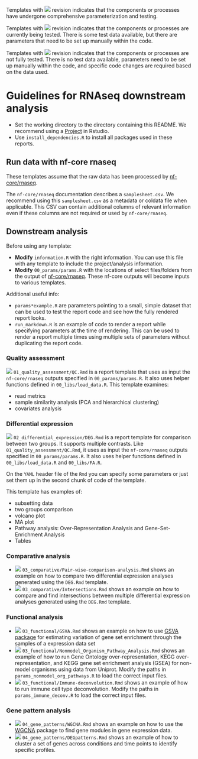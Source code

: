 
Templates with ![](https://img.shields.io/badge/status-stable-green) revision indicates that the components or processes have undergone comprehensive parameterization and testing.

Templates with ![](https://img.shields.io/badge/status-alpha-yellow) revision indicates that the components or processes are currently being tested. There is some test data available, but there are parameters that need to be set up manually within the code.

Templates with ![](https://img.shields.io/badge/status-draft-grey) revision indicates that the components or processes are not fully tested. There is no test data available, parameters need to be set up manually within the code, and specific code changes are required based on the data used.

# Guidelines for RNAseq downstream analysis

- Set the working directory to the directory containing this README. We recommend using a [Project](https://support.posit.co/hc/en-us/articles/200526207-Using-RStudio-Projects) in Rstudio.
- Use `install_dependencies.R` to install all packages used in these reports.

## Run data with nf-core rnaseq

These templates assume that the raw data has been processed by [nf-core/rnaseq](https://nf-co.re/rnaseq/3.14.0/docs/usage).

The `nf-core/rnaseq` documentation describes a `samplesheet.csv`. We recommend using this `samplesheet.csv` as a metadata or coldata file when applicable. This CSV can contain additional columns of relevant information even if these columns are not required or used by `nf-core/rnaseq`.

## Downstream analysis

Before using any template:
- **Modify** `information.R` with the right information. You can use this file with any template to include the project/analysis information.
- **Modify** `00_params/params.R` with the locations of select files/folders from the output of [nf-core/rnaseq](https://nf-co.re/rnaseq/3.14.0/docs/output). These nf-core outputs will become inputs to various templates.

Additional useful info:
- `params*example.R` are parameters pointing to a small, simple dataset that can be used to test the report code and see how the fully rendered report looks.
- `run_markdown.R` is an example of code to render a report while specifying parameters at the time of rendering. This can be used to render a report multiple times using multiple sets of parameters without duplicating the report code. 

### Quality assessment

![](https://img.shields.io/badge/status-stable-green) `01_quality_assessment/QC.Rmd` is a report template that uses as input the `nf-core/rnaseq` outputs specified in  `00_params/params.R`. It also uses helper functions defined in `00_libs/load_data.R`. This template examines:

- read metrics
- sample similarity analysis (PCA and hierarchical clustering)
- covariates analysis
  
### Differential expression

![](https://img.shields.io/badge/status-stable-green) `02_differential_expression/DEG.Rmd` is a report template for comparison between two groups. It supports multiple contrasts. Like `01_quality_assessment/QC.Rmd`, it uses as input the `nf-core/rnaseq` outputs specified in `00_params/params.R`. It also uses helper functions defined in `00_libs/load_data.R` and `00_libs/FA.R`.

On the `YAML` header file of the `Rmd` you can specify some parameters or just set them up in the second chunk of code of the template. 

This template has examples of:

- subsetting data
- two groups comparison
- volcano plot
- MA plot
- Pathway analysis: Over-Representation Analysis and Gene-Set-Enrichment Analysis
- Tables

### Comparative analysis

- ![](https://img.shields.io/badge/status-alpha-yellow) `03_comparative/Pair-wise-comparison-analysis.Rmd` shows an example on how to compare two differential expression analyses generated using the `DEG.Rmd` template.
- ![](https://img.shields.io/badge/status-alpha-yellow)  `03_comparative/Intersections.Rmd` shows an example on how to compare and find intersections between multiple differential expression analyses generated using the `DEG.Rmd` template.

### Functional analysis

- ![](https://img.shields.io/badge/status-draft-grey) `03_functional/GSVA.Rmd` shows an example on how to use [GSVA package](https://bioconductor.org/packages/release/bioc/html/GSVA.html) for estimating variation of gene set enrichment through the samples of a expression data set
- ![](https://img.shields.io/badge/status-draft-grey)  `03_functional/Nonmodel_Organism_Pathway_Analysis.Rmd` shows an example of how to run Gene Ontology over-representation, KEGG over-representation, and KEGG gene set enrichment analysis (GSEA) for non-model organisms using data from Uniprot. Modify the paths in `params_nonmodel_org_pathways.R` to load the correct input files.
- ![](https://img.shields.io/badge/status-draft-grey)  `03_functional/Immune-deconvolution.Rmd` shows an example of how to run immune cell type deconvolution. Modify the paths in `params_immune_deconv.R` to load the correct input files.

### Gene pattern analysis

- ![](https://img.shields.io/badge/status-alpha-yellow) `04_gene_patterns/WGCNA.Rmd` shows an example on how to use the [WGCNA](https://cran.r-project.org/web/packages/WGCNA/index.html) package to find gene modules in gene expression data.
- ![](https://img.shields.io/badge/status-alpha-yellow) `04_gene_patterns/DEGpatterns.Rmd` shows an example of how to cluster a set of genes across conditions and time points to identify specific profiles.



